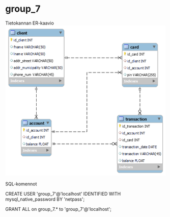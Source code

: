 # group_7
Tietokannan ER-kaavio
<br><img src="er_kaavio.png" width="600"><br>

SQL-komennot

CREATE USER 'group_7'@'localhost' 
IDENTIFIED WITH mysql_native_password BY 'netpass';

GRANT ALL on group_7.* to 'group_7'@'localhost';